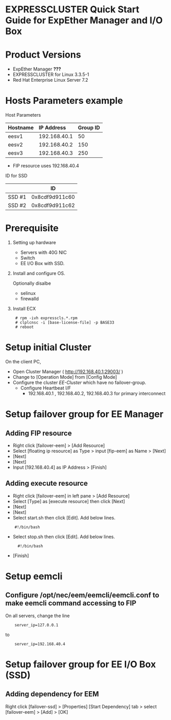 # EXPRESSCLUSTER Quick Start Guide for ExpEther Manager and I/O Box

# Product Versions
- ExpEther Manager **???**
- EXPRESSCLUSTER for Linux 3.3.5-1
- Red Hat Enterprise Linux Server 7.2

# Hosts Parameters example

Host Parameters

| Hostname	| IP Address	| Group ID	|
|:---		|:---		|:---		|
| eesv1 	| 192.168.40.1	| 50		|
| eesv2		| 192.168.40.2	| 150		|
| eesv3		| 192.168.40.3	| 250		|

- FIP resource uses 192.168.40.4

ID for SSD

|		| ID			|
|---		|---			|
| SSD #1	| 0x8cdf9d911c60	| 
| SSD #2	| 0x8cdf9d911c62	|

# Prerequisite
1. Setting up hardware

    - Servers with 40G NIC
    - Switch
    - EE I/O Box with SSD.

2. Install and configure OS.

   Optionally disalbe

    - selinux
    - firewalld

3. Install ECX 

		# rpm -ivh expresscls.*.rpm
		# clplcnsc -i [base-license-file] -p BASE33
		# reboot

# Setup initial Cluster

On the client PC,

- Open Cluster Manager ( http://192.168.40.1:29003/ )
- Change to [Operation Mode] from [Config Mode]
- Configure the cluster *EE-Cluster* which have no failover-group.
    - Configure Heartbeat I/F
      - 192.168.40.1 , 192.168.40.2, 192.168.40.3 for primary interconnect
      
# Setup failover group for EE Manager

## Adding FIP resource
- Right click [failover-eem] > [Add Resource]
- Select [floating ip resource] as Type > input [fip-eem] as Name > [Next]
- [Next]
- [Next]
- Input [192.168.40.4] as IP Address > [Finish]

## Adding execute resource
- Right click [failover-eem] in left pane > [Add Resource]
- Select [Type] as [execute resource] then click [Next]
- [Next]
- [Next]
- Select start.sh then click [Edit]. Add below lines.

<!--
	*** TBD ***
-->

		#!/bin/bash

- Select stop.sh then click [Edit]. Add below lines.

		#!/bin/bash

- [Finish]

# Setup eemcli
## Configure /opt/nec/eem/eemcli/eemcli.conf to make eemcli command accessing to FIP
On all servers, change the line

		server_ip=127.0.0.1

to

		server_ip=192.168.40.4

# Setup failover group for EE I/O Box (SSD)

## Adding dependency for EEM
Right click [failover-ssd] > [Properties]
[Start Dependency] tab > select [failover-eem] > [Add] > [OK]
